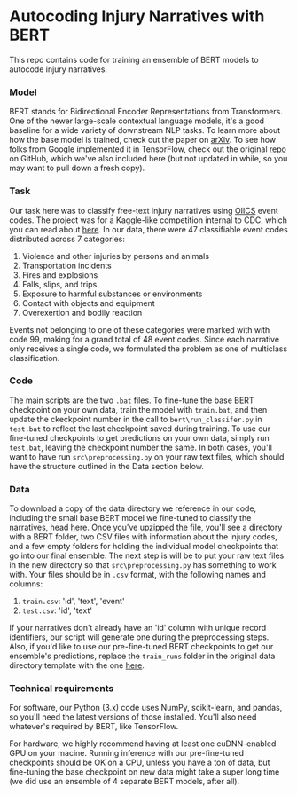 # Autocoding Injury Narratives with BERT
This repo contains code for training an ensemble of BERT models to autocode injury narratives. 

### Model
BERT stands for Bidirectional Encoder Representations from Transformers. One of the newer large-scale contextual language models, it's a good baseline for a wide variety of downstream NLP tasks. To learn more about how the base model is trained, check out the paper on [arXiv](https://arxiv.org/abs/1810.04805). To see how folks from Google implemented it in TensorFlow, check out the original [repo](https://github.com/google-research/bert) on GitHub, which we've also included here (but not updated in while, so you may want to pull down a fresh copy).

### Task
Our task here was to classify free-text injury narratives using [OIICS](https://wwwn.cdc.gov/wisards/oiics/Trees/MultiTree.aspx?Year=2012) event codes. The project was for a Kaggle-like competition internal to CDC, which you can read about [here](https://www.cdc.gov/od/science/technology/innovation/innovationfund.htm). In our data, there were 47 classifiable event codes distributed across 7 categories:

  1. Violence and other injuries by persons and animals
  2. Transportation incidents
  3. Fires and explosions
  4. Falls, slips, and trips
  5. Exposure to harmful substances or environments
  6. Contact with objects and equipment
  7. Overexertion and bodily reaction

Events not belonging to one of these categories were marked with with code 99, making for a grand total of 48 event codes. Since each narrative only receives a single code, we formulated the problem as one of multiclass classification.

### Code
The main scripts are the two ```.bat``` files. To fine-tune the base BERT checkpoint on your own data, train the model with ```train.bat```, and then update the ckeckpoint number in the call to ```bert\run_classifer.py``` in ```test.bat``` to reflect the last checkpoint saved during training. To use our fine-tuned checkpoints to get predictions on your own data, simply run ```test.bat```, leaving the checkpoint number the same. In both cases, you'll want to have run ```src\preprocessing.py``` on your raw text files, which should have the structure outlined in the Data section below. 

### Data
To download a copy of the data directory we reference in our code, including the small base BERT model we fine-tuned to classify the narratives, head [here](https://www.dropbox.com/s/10iu4rslh6pre81/injury_autocoding.zip?dl=1). Once you've upzipped the file, you'll see a directory with a BERT folder, two CSV files with information about the injury codes, and a few empty folders for holding the individual model checkpoints that go into our final ensemble. The next step is will be to put your raw text files in the new directory so that ```src\preprocessing.py``` has something to work with. Your files should be in ```.csv``` format, with the following names and columns:

  1. ```train.csv```: 'id', 'text', 'event'
  2. ```test.csv```: 'id', 'text'

If your narratives don't already have an 'id' column with unique record identifiers, our script will generate one during the preprocessing steps. Also, if you'd like to use our pre-fine-tuned BERT checkpoints to get our ensemble's predictions, replace the ```train_runs``` folder in the original data directory template with the one [here](https://www.dropbox.com/s/3syexlfa3a6uyfm/train_runs.zip?dl=1). 

### Technical requirements
For software, our Python (3.x) code uses NumPy, scikit-learn, and pandas, so you'll need the latest versions of those installed. You'll also need whatever's required by BERT, like TensorFlow. 

For hardware, we highly recommend having at least one cuDNN-enabled GPU on your macine. Running inference with our pre-fine-tuned checkpoints should be OK on a CPU, unless you have a ton of data, but fine-tuning the base checkpoint on new data might take a super long time (we did use an ensemble of 4 separate BERT models, after all). 
